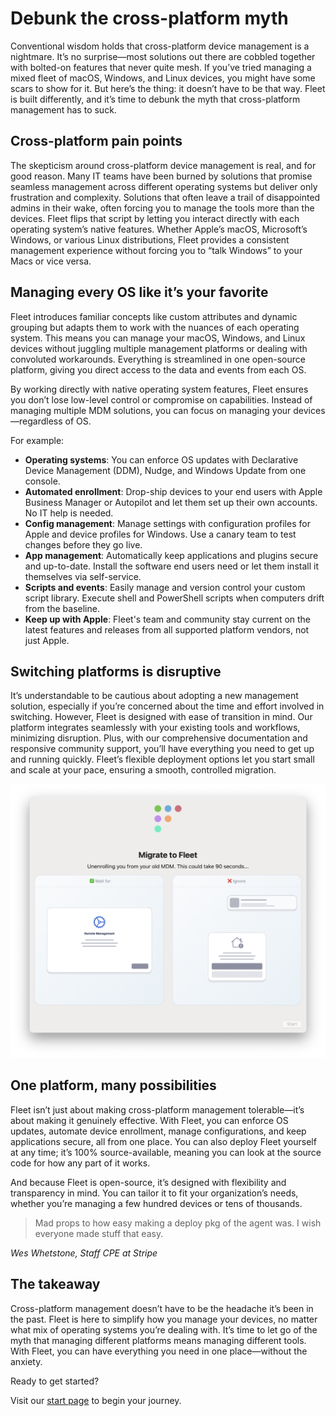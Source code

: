 # Debunk the cross-platform myth

Conventional wisdom holds that cross-platform device management is a nightmare. It’s no surprise—most solutions out there are cobbled together with bolted-on features that never quite mesh. If you’ve tried managing a mixed fleet of macOS, Windows, and Linux devices, you might have some scars to show for it. But here’s the thing: it doesn’t have to be that way. Fleet is built differently, and it’s time to debunk the myth that cross-platform management has to suck.

## Cross-platform pain points

The skepticism around cross-platform device management is real, and for good reason. Many IT teams have been burned by solutions that promise seamless management across different operating systems but deliver only frustration and complexity. Solutions that often leave a trail of disappointed admins in their wake, often forcing you to manage the tools more than the devices. Fleet flips that script by letting you interact directly with each operating system’s native features. Whether Apple’s macOS, Microsoft’s Windows, or various Linux distributions, Fleet provides a consistent management experience without forcing you to “talk Windows” to your Macs or vice versa.


## Managing every OS like it’s your favorite

Fleet introduces familiar concepts like custom attributes and dynamic grouping but adapts them to work with the nuances of each operating system. This means you can manage your macOS, Windows, and Linux devices without juggling multiple management platforms or dealing with convoluted workarounds. Everything is streamlined in one open-source platform, giving you direct access to the data and events from each OS.

By working directly with native operating system features, Fleet ensures you don’t lose low-level control or compromise on capabilities. Instead of managing multiple MDM solutions, you can focus on managing your devices—regardless of OS.

For example:

* **Operating systems**: You can enforce OS updates with Declarative Device Management (DDM), Nudge, and Windows Update from one console.
* **Automated enrollment**: Drop-ship devices to your end users with Apple Business Manager or Autopilot and let them set up their own accounts. No IT help is needed.
* **Config management**: Manage settings with configuration profiles for Apple and device profiles for Windows. Use a canary team to test changes before they go live.
* **App management**: Automatically keep applications and plugins secure and up-to-date. Install the software end users need or let them install it themselves via self-service.
* **Scripts and events**: Easily manage and version control your custom script library. Execute shell and PowerShell scripts when computers drift from the baseline.
* **Keep up with Apple**: Fleet's team and community stay current on the latest features and releases from all supported platform vendors, not just Apple.

## Switching platforms is disruptive

It’s understandable to be cautious about adopting a new management solution, especially if you’re concerned about the time and effort involved in switching. However, Fleet is designed with ease of transition in mind. Our platform integrates seamlessly with your existing tools and workflows, minimizing disruption. Plus, with our comprehensive documentation and responsive community support, you’ll have everything you need to get up and running quickly. Fleet’s flexible deployment options let you start small and scale at your pace, ensuring a smooth, controlled migration.

![Migrate to Fleet dialog](../website/assets/images/articles/debunk-the-cross-platform-myth-600x521@2x.png "Migrate to Fleet dialog")

## One platform, many possibilities

Fleet isn’t just about making cross-platform management tolerable—it’s about making it genuinely effective. With Fleet, you can enforce OS updates, automate device enrollment, manage configurations, and keep applications secure, all from one place. You can also deploy Fleet yourself at any time; it’s 100% source-available, meaning you can look at the source code for how any part of it works.

And because Fleet is open-source, it’s designed with flexibility and transparency in mind. You can tailor it to fit your organization’s needs, whether you’re managing a few hundred devices or tens of thousands.

<blockquote purpose="quote">

Mad props to how easy making a deploy pkg of the agent was. I wish everyone made stuff that easy.

</blockquote>

_Wes Whetstone, Staff CPE at Stripe_


## The takeaway

Cross-platform management doesn’t have to be the headache it’s been in the past. Fleet is here to simplify how you manage your devices, no matter what mix of operating systems you’re dealing with. It’s time to let go of the myth that managing different platforms means managing different tools. With Fleet, you can have everything you need in one place—without the anxiety.

Ready to get started?

Visit our [start page](https://fleetdm.com/start) to begin your journey.

<meta name="category" value="announcements">
<meta name="authorFullName" value="Mike McNeil">
<meta name="authorGitHubUsername" value="mikermcneil">
<meta name="publishedOn" value="2024-08-27">
<meta name="articleTitle" value="Debunk the cross-platform myth">
<meta name="description" value="Debunk the cross-platform myth with MDM">
